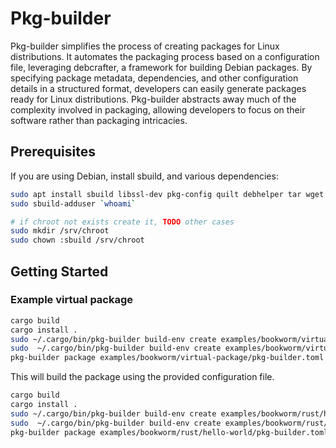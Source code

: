 # Pkg-builder

Pkg-builder simplifies the process of creating packages for Linux distributions. It automates the packaging process based on a configuration file, leveraging debcrafter, a framework for building Debian packages. By specifying package metadata, dependencies, and other configuration details in a structured format, developers can easily generate packages ready for Linux distributions. Pkg-builder abstracts away much of the complexity involved in packaging, allowing developers to focus on their software rather than packaging intricacies.

## Prerequisites

If you are using Debian, install sbuild, and various dependencies:

```bash
sudo apt install sbuild libssl-dev pkg-config quilt debhelper tar wget
sudo sbuild-adduser `whoami`

# if chroot not exists create it, TODO other cases 
sudo mkdir /srv/chroot 
sudo chown :sbuild /srv/chroot 
```


## Getting Started

### Example virtual package
```bash
cargo build 
cargo install . 
sudo ~/.cargo/bin/pkg-builder build-env create examples/bookworm/virtual-package/pkg-builder.toml
sudo  ~/.cargo/bin/pkg-builder build-env create examples/bookworm/virtual-package/pkg-builder.toml
pkg-builder package examples/bookworm/virtual-package/pkg-builder.toml
```

This will build the package using the provided configuration file.


```bash
cargo build 
cargo install . 
sudo ~/.cargo/bin/pkg-builder build-env create examples/bookworm/rust/hello-world/pkg-builder.toml
sudo  ~/.cargo/bin/pkg-builder build-env create examples/bookworm/rust/hello-world/pkg-builder.toml
pkg-builder package examples/bookworm/rust/hello-world/pkg-builder.toml
```
